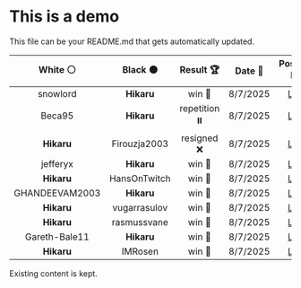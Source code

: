 # This is a demo

This file can be your README.md that gets automatically updated.

<!--START_SECTION:chessStats-->
<!-- Automatically generated with https://github.com/Balastrong/chess-stats-action -->

| White ⚪ | Black ⚫ | Result 🏆 | Date 📅 | Position 🗺️ |
|:---:|:---:|:---:|:---:|:---:|
| snowlord | **Hikaru** | win 🥇 | 8/7/2025 | <a href="http://www.ee.unb.ca/cgi-bin/tervo/fen.pl?select=8/6k1/4p1p1/1p2P3/1P3p2/P6P/1P1p2KP/6r1 w - - 0 60">Link</a> |
| Beca95 | **Hikaru** | repetition ⏸️ | 8/7/2025 | <a href="http://www.ee.unb.ca/cgi-bin/tervo/fen.pl?select=6k1/1pQ5/pP3p2/P2N1P2/2pP2P1/3b1PKp/8/4q3 w - - 11 52">Link</a> |
| **Hikaru** | Firouzja2003 | resigned ❌ | 8/7/2025 | <a href="http://www.ee.unb.ca/cgi-bin/tervo/fen.pl?select=8/4p3/2rpk3/P3b3/8/7p/8/6BK w - - 0 65">Link</a> |
| jefferyx | **Hikaru** | win 🥇 | 8/7/2025 | <a href="http://www.ee.unb.ca/cgi-bin/tervo/fen.pl?select=1r4k1/1BR2pp1/4b2p/pr6/3R2P1/7P/8/6K1 w - - 0 34">Link</a> |
| **Hikaru** | HansOnTwitch | win 🥇 | 8/7/2025 | <a href="http://www.ee.unb.ca/cgi-bin/tervo/fen.pl?select=1Rbk4/5p2/1q1b4/P2p3p/4pP1P/2P3P1/2K2P2/1R6 w - - 0 42">Link</a> |
| GHANDEEVAM2003 | **Hikaru** | win 🥇 | 8/7/2025 | <a href="http://www.ee.unb.ca/cgi-bin/tervo/fen.pl?select=5rk1/1p4b1/4N2p/p1p1n3/P3q2P/4BrP1/1P2Q1K1/2RR4 w - - 0 34">Link</a> |
| **Hikaru** | vugarrasulov | win 🥇 | 8/7/2025 | <a href="http://www.ee.unb.ca/cgi-bin/tervo/fen.pl?select=8/p6N/1p6/1P5r/P4k2/4p3/6R1/4R1K1 b - - 0 55">Link</a> |
| **Hikaru** | rasmussvane | win 🥇 | 8/7/2025 | <a href="http://www.ee.unb.ca/cgi-bin/tervo/fen.pl?select=2r2k2/ppr2pb1/4p3/4q3/bQPN4/3BP3/P4PPP/2RR2K1 b - - 2 25">Link</a> |
| Gareth-Bale11 | **Hikaru** | win 🥇 | 8/7/2025 | <a href="http://www.ee.unb.ca/cgi-bin/tervo/fen.pl?select=rnbqkbnr/pppppppp/8/8/8/8/PPPPPPPP/RNBQKBNR w KQkq - 0 1">Link</a> |
| **Hikaru** | IMRosen | win 🥇 | 8/7/2025 | <a href="http://www.ee.unb.ca/cgi-bin/tervo/fen.pl?select=4k3/8/4P3/P3K3/2R5/8/8/r7 b - - 0 93">Link</a> |

<!--END_SECTION:chessStats-->

Existing content is kept.
